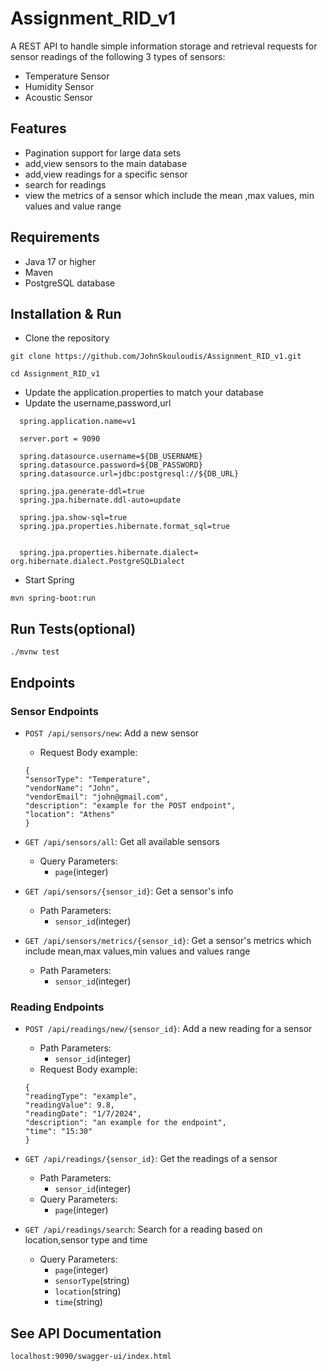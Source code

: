 # Assignment_RID_v1
 A REST API  to handle simple information storage and retrieval 
requests for sensor readings of the following 3 types of sensors:
* Temperature Sensor
* Humidity Sensor
* Acoustic Sensor

## Features  
* Pagination support for large data sets
* add,view sensors to the main database
* add,view readings for a specific sensor
* search for readings
* view the metrics of a sensor which include the mean ,max values, min values and value range 
  
## Requirements
* Java 17 or higher
* Maven
* PostgreSQL database

## Installation & Run
* Clone the repository
```
git clone https://github.com/JohnSkouloudis/Assignment_RID_v1.git
```
```
cd Assignment_RID_v1
```
* Update the application.properties to match your database
* Update the username,password,url
```
  spring.application.name=v1

  server.port = 9090

  spring.datasource.username=${DB_USERNAME}
  spring.datasource.password=${DB_PASSWORD}
  spring.datasource.url=jdbc:postgresql://${DB_URL}

  spring.jpa.generate-ddl=true
  spring.jpa.hibernate.ddl-auto=update

  spring.jpa.show-sql=true
  spring.jpa.properties.hibernate.format_sql=true


  spring.jpa.properties.hibernate.dialect= org.hibernate.dialect.PostgreSQLDialect
```

* Start Spring
```
mvn spring-boot:run
```

## Run Tests(optional)
```
./mvnw test
```

## Endpoints

### Sensor Endpoints

- `POST /api/sensors/new`: Add a new sensor
   - Request Body example:
   ```
  {
  "sensorType": "Temperature",
  "vendorName": "John",
  "vendorEmail": "john@gmail.com",
  "description": "example for the POST endpoint",
  "location": "Athens"
  }
   ```
  
- `GET /api/sensors/all`: Get all available sensors
   - Query Parameters:
     - `page`(integer)
       
- `GET /api/sensors/{sensor_id}`: Get a sensor's info
   - Path Parameters:
     - `sensor_id`(integer)
       
- `GET /api/sensors/metrics/{sensor_id}`: Get a sensor's metrics which include mean,max values,min values and values range
   - Path Parameters:
     - `sensor_id`(integer)
  
### Reading Endpoints
- `POST /api/readings/new/{sensor_id}`: Add a new reading for a sensor
   - Path Parameters:
     - `sensor_id`(integer)
   - Request Body example:
  ```
  {
  "readingType": "example",
  "readingValue": 9.8,
  "readingDate": "1/7/2024",
  "description": "an example for the endpoint",
  "time": "15:30"
  } 
  ```
       
- `GET /api/readings/{sensor_id}`: Get the readings of a sensor
   - Path Parameters:
     - `sensor_id`(integer)
   - Query Parameters:
     - `page`(integer)
       
- `GET /api/readings/search`: Search for a reading based on location,sensor type and time 
   - Query Parameters:
     - `page`(integer)
     - `sensorType`(string)
     - `location`(string)
     - `time`(string)


## See API Documentation
```
localhost:9090/swagger-ui/index.html
```
